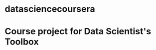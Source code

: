 datasciencecoursera
===================
Course project for Data Scientist's Toolbox
===================
